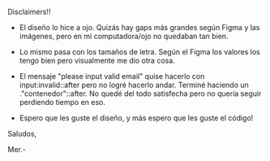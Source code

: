 Disclaimers!!

- El diseño lo hice a ojo. Quizás hay gaps más grandes según Figma y las imágenes, pero en mi computadora/ojo no quedaban tan bien.

- Lo mismo pasa con los tamaños de letra. Según el Figma los valores los tengo bien pero visualmente me dio otra cosa.

- El mensaje "please input valid email" quise hacerlo con input:invalid::after pero no logré hacerlo andar. Terminé haciendo un ."contenedor"::after. No quedé del todo satisfecha pero no quería seguir perdiendo tiempo en eso.

- Espero que les guste el diseño, y más espero que les guste el código!

Saludos,

Mer.-
 